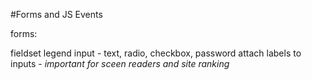 #Forms and JS Events

forms:

fieldset
legend
input - text, radio, checkbox, password
attach labels to inputs - _important for sceen readers and site ranking_
